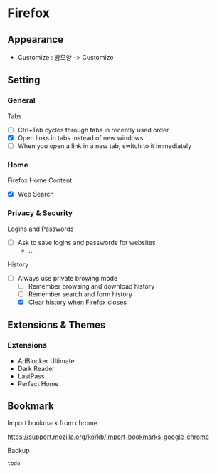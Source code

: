 # Firefox

## Appearance

- Customize : 빵모양 -> Customize

## Setting

### General

Tabs

- [ ] Ctrl+Tab cycles through tabs in recently used order
- [X] Open links in tabs instead of new windows
- [ ] When you open a link in a new tab, switch to it immediately

### Home

Firefox Home Content

- [X] Web Search

### Privacy & Security

Logins and Passwords

- [ ] Ask to save logins and passwords for websites
  - ...

History

- [ ] Always use private browing mode
  - [ ] Remember browsing and download history
  - [ ] Remember search and form history
  - [X] Clear history when Firefox closes

## Extensions & Themes

### Extensions

- AdBlocker Ultimate
- Dark Reader
- LastPass
- Perfect Home

## Bookmark

Import bookmark from chrome

https://support.mozilla.org/ko/kb/import-bookmarks-google-chrome

Backup

```sh
todo
```